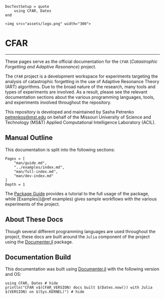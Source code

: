 ```@meta
DocTestSetup = quote
    using CFAR, Dates
end
```

```@raw html
<img src="assets/logo.png" width="300">
```

# CFAR

---

These pages serve as the official documentation for the `CFAR` (*Catastrophic Forgetting and Adaptive Resonance*) project.

The `CFAR` project is a development workspace for experiments targeting the analysis of catastrophic forgetting in the use of Adaptive Resonance Theory (ART) algorithms.
Due to the broad nature of the research, many tools and types of experiments are involved.
As a result, please see the relevant documentation sections about the various programming languages, tools, and experiments involved throughout the repository.

This repository is developed and maintained by Sasha Petrenko <petrenkos@mst.edu> on behalf of the Missouri University of Science and Technology (MS&T) Applied Computational Intelligence Laboratory (ACIL).

## Manual Outline

This documentation is split into the following sections:

```@contents
Pages = [
    "man/guide.md",
    "../examples/index.md",
    "man/full-index.md",
    "man/dev-index.md"
]
Depth = 1
```

The [Package Guide](@ref) provides a tutorial to the full usage of the package, while [Examples](@ref examples) gives sample workflows with the various experiments of the project.

## About These Docs

Though several different programming languages are used throughout the project, these docs are built around the `Julia` component of the project using the [Documenter.jl](https://github.com/JuliaDocs/Documenter.jl) package.

## Documentation Build

This documentation was built using [Documenter.jl](https://github.com/JuliaDocs/Documenter.jl) with the following version and OS:

```@example
using CFAR, Dates # hide
println("CFAR v$(CFAR_VERSION) docs built $(Dates.now()) with Julia $(VERSION) on $(Sys.KERNEL)") # hide
```
